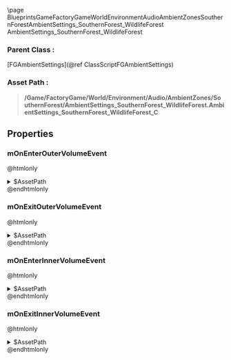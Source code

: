 \page BlueprintsGameFactoryGameWorldEnvironmentAudioAmbientZonesSouthernForestAmbientSettings_SouthernForest_WildlifeForest AmbientSettings_SouthernForest_WildlifeForest
### Parent Class :
[FGAmbientSettings](@ref ClassScriptFGAmbientSettings)
### Asset Path :
<b><blockquote>/Game/FactoryGame/World/Environment/Audio/AmbientZones/SouthernForest/AmbientSettings_SouthernForest_WildlifeForest.AmbientSettings_SouthernForest_WildlifeForest_C</blockquote></b>
## Properties

### mOnEnterOuterVolumeEvent
@htmlonly
<details>
 <summary>$AssetPath</summary>
<b><a href="_blueprints_game_factory_game_world_environment_audio_ambient_zones_southern_forest_play__wildlife_forest__outer.html"><blockquote>Play_WildlifeForest_Outer</blockquote></a></b>
</details>
@endhtmlonly

### mOnExitOuterVolumeEvent
@htmlonly
<details>
 <summary>$AssetPath</summary>
<b><a href="_blueprints_game_factory_game_world_environment_audio_ambient_zones_southern_forest_stop__wildlife_forest__outer.html"><blockquote>Stop_WildlifeForest_Outer</blockquote></a></b>
</details>
@endhtmlonly

### mOnEnterInnerVolumeEvent
@htmlonly
<details>
 <summary>$AssetPath</summary>
<b><a href="_blueprints_game_factory_game_world_environment_audio_ambient_zones_southern_forest_play__wildlife_forest__inner.html"><blockquote>Play_WildlifeForest_Inner</blockquote></a></b>
</details>
@endhtmlonly

### mOnExitInnerVolumeEvent
@htmlonly
<details>
 <summary>$AssetPath</summary>
<b><a href="_blueprints_game_factory_game_world_environment_audio_ambient_zones_southern_forest_stop__wildlife_forest__inner.html"><blockquote>Stop_WildlifeForest_Inner</blockquote></a></b>
</details>
@endhtmlonly

